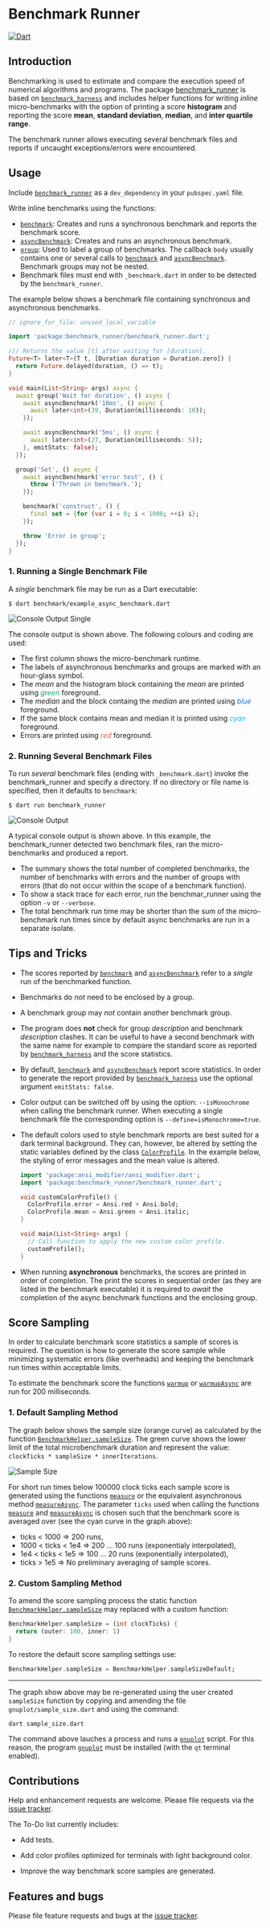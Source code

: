 # Benchmark Runner
[![Dart](https://github.com/simphotonics/benchmark_runner/actions/workflows/dart.yml/badge.svg)](https://github.com/simphotonics/benchmark_runner/actions/workflows/dart.yml)


## Introduction

Benchmarking is used to estimate and compare the execution speed of
numerical algorithms and programs.
The package [benchmark_runner][benchmark_runner] is based on
[`benchmark_harness`][benchmark_harness] and includes helper
functions for writing *inline* micro-benchmarks with the option of
printing a score **histogram** and reporting the score **mean**,
**standard deviation**, **median**, and **inter quartile range**.

The benchmark runner allows executing several benchmark files and reports if
uncaught exceptions/errors were encountered.

## Usage

Include [`benchmark_runner`][benchmark_runner] as a `dev_dependency`
 in your `pubspec.yaml` file.

Write inline benchmarks using the functions:
 * [`benchmark`][benchmark]: Creates and runs a synchronous benchmark and
   reports the benchmark score.
 * [`asyncBenchmark`][asyncBenchmark]: Creates and runs an
   asynchronous benchmark.
 * [`group`][group]: Used to label a group of benchmarks.
   The callback `body` usually contains one or several calls to
   [`benchmark`][benchmark] and [`asyncBenchmark`][asyncBenchmark].
   Benchmark groups may not be nested.
 * Benchmark files must end with `_benchmark.dart` in order to be detected
   by the `benchmark_runner`.

 The example below shows a benchmark file containing synchronous and
 asynchronous benchmarks.

  ```Dart
  // ignore_for_file: unused_local_variable

  import 'package:benchmark_runner/benchmark_runner.dart';

  /// Returns the value [t] after waiting for [duration].
  Future<T> later<T>(T t, [Duration duration = Duration.zero]) {
    return Future.delayed(duration, () => t);
  }

  void main(List<String> args) async {
    await group('Wait for duration', () async {
      await asyncBenchmark('10ms', () async {
        await later<int>(39, Duration(milliseconds: 10));
      });

      await asyncBenchmark('5ms', () async {
        await later<int>(27, Duration(milliseconds: 5));
      }, emitStats: false);
    });

    group('Set', () async {
      await asyncBenchmark('error test', () {
        throw ('Thrown in benchmark.');
      });

      benchmark('construct', () {
        final set = {for (var i = 0; i < 1000; ++i) i};
      });

      throw 'Error in group';
    });
  }

  ```
### 1. Running a Single Benchmark File
A *single* benchmark file may be run as a Dart executable:
```Console
$ dart benchmark/example_async_benchmark.dart
```
![Console Output Single](https://raw.githubusercontent.com/simphotonics/benchmark_runner/main/images/console_output_single.png)

The console output is shown above. The following colours and coding
are used:
* The first column shows the micro-benchmark runtime.
* The labels of asynchronous benchmarks and groups are marked with an hour-glass
symbol.
* The *mean* and the histogram block containing the *mean*
are printed using <span style="color:#11A874">*green*</span> foreground.
* The *median* and the block containg the *median* are printed
using <span style="color:#2370C4">*blue*</span> foreground.
* If the same block contains mean and median it is printed
using <span style="color:#28B5D7">*cyan*</span> foreground.
* Errors are printed using <span style="color:#CB605E"> *red* </span> foreground.

### 2. Running Several Benchmark Files
To run *several* benchmark files (ending with `_benchmark.dart`)
invoke the benchmark_runner and specify a directory.
If no directory or file name is specified, then it defaults to `benchmark`:

```Console
$ dart run benchmark_runner
```

![Console Output](https://raw.githubusercontent.com/simphotonics/benchmark_runner/main/images/console_output.png)

A typical console output is shown above. In this example, the benchmark_runner
detected two benchmark files, ran the micro-benchmarks and produced a report.


* The summary shows the total number of completed benchmarks, the number of
benchmarks with errors and the number of groups with errors (that do not
occur within the scope of a benchmark function).
* To show a stack trace for each error, run the benchmar_runner using
the option ``-v`` or `--verbose`.
* The total benchmark run time may be shorter than the sum of the
micro-benchmark run times since by default async benchmarks are run in a
separate isolate.

## Tips and Tricks

- The scores reported by [`benchmark`][benchmark] and
[`asyncBenchmark`][asyncBenchmark]
refer to a *single* run of the benchmarked function.

- Benchmarks do *not* need to be enclosed by a group.

- A benchmark group may *not* contain another benchmark group.

- The program does **not** check for group *description*
and benchmark *description* clashes. It can be useful to have a second
benchmark with the same name for example to compare the standard score
as reported by [`benchmark_harness`][benchmark_harness] and the
score statistics.

- By default, [`benchmark`][benchmark] and
[`asyncBenchmark`][asyncBenchmark] report score statistics. In order to generate
the report provided by [`benchmark_harness`][benchmark_harness] use the
optional argument `emitStats: false`.

- Color output can be switched off by using the option: `--isMonochrome` when
calling the benchmark runner. When executing a single benchmark file the
corresponding option is `--define=isMonochrome=true`.

- The default colors used to style benchmark reports are best suited
for a dark terminal background.
They can, however, be altered by setting the static variables defined by
the class [`ColorProfile`][ColorProfile]. In the example below, the styling of
error messages and the mean value is altered.
  ```Dart
  import 'package:ansi_modifier/ansi_modifier.dart';
  import 'package:benchmark_runner/benchmark_runner.dart';

  void customColorProfile() {
    ColorProfile.error = Ansi.red + Ansi.bold;
    ColorProfile.mean = Ansi.green + Ansi.italic;
  }

  void main(List<String> args) {
    // Call function to apply the new custom color profile.
    customProfile();
  }
  ```

- When running **asynchronous** benchmarks, the scores are printed in order of
completion. The print the scores in sequential order (as they are listed in the
benchmark executable) it is required to *await* the completion
of the async benchmark functions and
the enclosing group.

## Score Sampling

In order to calculate benchmark score statistics a sample of scores is
required. The question is how to generate the score sample while minimizing
systematic errors (like overheads) and keeping the
benchmark run times within acceptable limits.

To estimate the benchmark score the functions [`warmup`][warmup]
or [`warmupAsync`][warmupAsync] are run for 200 milliseconds.

### 1. Default Sampling Method
The graph below shows the sample size (orange curve) as calculated by the function
[`BenchmarkHelper.sampleSize`][sampleSize].
The green curve shows the lower limit of the total microbenchmark duration and
represent the value: `clockTicks * sampleSize * innerIterations`.

![Sample Size](https://raw.githubusercontent.com/simphotonics/benchmark_runner/main/images/sample_size.png)

For short run times below 100000 clock ticks each sample score is generated
using the functions [`measure`][measure] or the equivalent asynchronous method [`measureAsync`][measureAsync].
The parameter
`ticks` used when calling the functions [`measure`][measure] and
[`measureAsync`][measureAsync] is chosen such that the benchmark score is
averaged over (see the cyan curve in the graph above):
* ticks < 1000 => 200 runs,
* 1000 < ticks < 1e4 => 200 ... 100 runs (exponentialy interpolated),
* 1e4 < ticks < 1e5 => 100 ... 20 runs (exponentially interpolated),
* ticks > 1e5 => No preliminary averaging of sample scores.

### 2. Custom Sampling Method
To amend the score sampling process the static function
[`BenchmarkHelper.sampleSize`][sampleSize] may replaced with a custom function:
```Dart
BenchmarkHelper.sampleSize = (int clockTicks) {
  return (outer: 100, inner: 1)
}
```
To restore the default score sampling settings use:
```Dart
BenchmarkHelper.sampleSize = BenchmarkHelper.sampleSizeDefault;
```
----
The graph show above may be re-generated using the user created `sampleSize`
function by copying and amending the file `gnuplot/sample_size.dart`
and using the command:
```Console
dart sample_size.dart
```
The command above lauches a process and runs a [`gnuplot`][gnuplot] script.
For this reason, the program [`gnuplot`][gnuplot] must be installed (with
the `qt` terminal enabled).


## Contributions

Help and enhancement requests are welcome. Please file requests via the [issue
tracker][tracker].

The To-Do list currently includes:
* Add tests.

* Add color profiles optimized for terminals with light background color.

* Improve the way benchmark score samples are generated.

## Features and bugs

Please file feature requests and bugs at the [issue tracker][tracker].

[tracker]: https://github.com/simphotonics/benchmark_runner/issues

[asyncBenchmark]: https://pub.dev/documentation/benchmark_runner/latest/benchmark_runner/asyncBenchmark.html

[asyncGroup]: https://pub.dev/documentation/benchmark_runner/latest/benchmark_runner/asyncGroup.html

[benchmark_harness]: https://pub.dev/packages/benchmark_harness

[benchmark_runner]: https://pub.dev/packages/benchmark_runner

[benchmark]: https://pub.dev/documentation/benchmark_runner/latest/benchmark_runner/benchmark.html

[ColorProfile]: https://pub.dev/documentation/benchmark_runner/latest/benchmark_runner/ColorProfile.html

[gnuplot]: https://sourceforge.net/projects/gnuplot/

[group]: https://pub.dev/documentation/benchmark_runner/latest/benchmark_runner/group.html

[measure]: https://pub.dev/documentation/benchmark_runner/latest/benchmark_runner/BenchmarkHelper/measure.html

[measureAsync]: https://pub.dev/documentation/benchmark_runner/latest/benchmark_runner/BenchmarkHelper/measureAsync.html

[sampleSize]: https://pub.dev/documentation/benchmark_runner/latest/benchmark_runner/BenchmarkHelper/sampleSize.html

[warmup]: https://pub.dev/documentation/benchmark_runner/latest/benchmark_runner/BenchmarkHelper/warmup.html

[warmupAsync]: https://pub.dev/documentation/benchmark_runner/latest/benchmark_runner/BenchmarkHelper/warmupAsync.html
